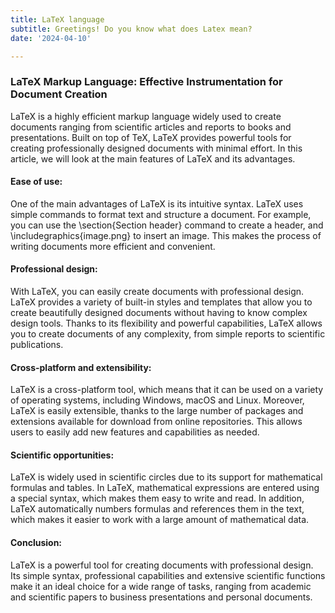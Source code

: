 ```yaml
---
title: LaTeX language
subtitle: Greetings! Do you know what does Latex mean?
date: '2024-04-10'

---
```


### LaTeX Markup Language: Effective Instrumentation for Document Creation
LaTeX is a highly efficient markup language widely used to create documents ranging from scientific articles and reports to books and presentations. Built on top of TeX, LaTeX provides powerful tools for creating professionally designed documents with minimal effort. In this article, we will look at the main features of LaTeX and its advantages.
#### Ease of use:
One of the main advantages of LaTeX is its intuitive syntax. LaTeX uses simple commands to format text and structure a document. For example, you can use the \section{Section header} command to create a header, and \includegraphics{image.png} to insert an image. This makes the process of writing documents more efficient and convenient.
#### Professional design:
With LaTeX, you can easily create documents with professional design. LaTeX provides a variety of built-in styles and templates that allow you to create beautifully designed documents without having to know complex design tools. Thanks to its flexibility and powerful capabilities, LaTeX allows you to create documents of any complexity, from simple reports to scientific publications.
#### Cross-platform and extensibility:
LaTeX is a cross-platform tool, which means that it can be used on a variety of operating systems, including Windows, macOS and Linux. Moreover, LaTeX is easily extensible, thanks to the large number of packages and extensions available for download from online repositories. This allows users to easily add new features and capabilities as needed.
#### Scientific opportunities:
LaTeX is widely used in scientific circles due to its support for mathematical formulas and tables. In LaTeX, mathematical expressions are entered using a special syntax, which makes them easy to write and read. In addition, LaTeX automatically numbers formulas and references them in the text, which makes it easier to work with a large amount of mathematical data.
#### Conclusion:
LaTeX is a powerful tool for creating documents with professional design. Its simple syntax, professional capabilities and extensive scientific functions make it an ideal choice for a wide range of tasks, ranging from academic and scientific papers to business presentations and personal documents.

